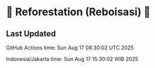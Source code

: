 
# 🌳 Reforestation (Reboisasi) 🌲

## Last Updated

GitHub Actions time: Sun Aug 17 08:30:02 UTC 2025

Indonesia/Jakarta time: Sun Aug 17 15:30:02 WIB 2025
